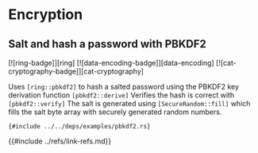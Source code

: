 # Encryption

<a name="ex-pbkdf2"></a>

## Salt and hash a password with PBKDF2

[![ring-badge]][ring] [![data-encoding-badge]][data-encoding] [![cat-cryptography-badge]][cat-cryptography]

Uses `[ring::pbkdf2]` to hash a salted password using the PBKDF2 key derivation
function `[pbkdf2::derive]` Verifies the hash is correct with
`[pbkdf2::verify]` The salt is generated using
`[SecureRandom::fill]` which fills the salt byte array with
securely generated random numbers.

```rust,editable
{#include ../../deps/examples/pbkdf2.rs}
```

[pbkdf2::derive]: https://briansmith.org/rustdoc/ring/pbkdf2/fn.derive.html
[pbkdf2::verify]: https://briansmith.org/rustdoc/ring/pbkdf2/fn.verify.html
[ring::pbkdf2]: https://briansmith.org/rustdoc/ring/pbkdf2/index.html
[SecureRandom::fill]: https://briansmith.org/rustdoc/ring/rand/trait.SecureRandom.html#tymethod.fill
{{#include ../refs/link-refs.md}}

